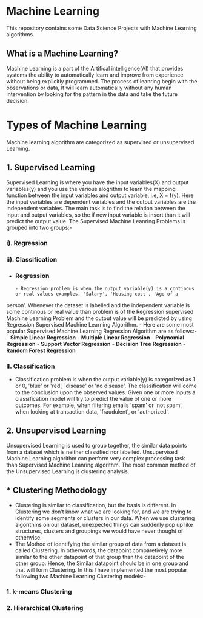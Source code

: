 # Machine Learning
This repository contains some Data Science Projects with Machine Learning algorithms.
## What is a Machine Learning?
  Machine Learning is a part of the Artifical intelligence(AI) that provides systems the ability to automatically learn and improve from experience without being explicitly programmed. The process of leanring begin with the observations or data, It will learn automatically without any human intervention by looking for the pattern in the data and take the future decision. 
# Types of Machine Learning
  Machine learning algorithm are categorized as supervised or unsupervised Learning. 
## 1. Supervised Learning
  Supervised Learning is where you have the input variables(X) and output variables(y) and you use the various alogrithm to learn the mapping function between the input variables and output variable, i.e, X = f(y). Here the input variables are dependent variables and the output variables are the independent variables. The main task is to find the relation between the input and output variables, so the if new input variable is insert than it will predict the output value.
  The Supervised Machine Leanring Problems is grouped into two groups:-  
###  i).  Regression
### ii). Classification

- ###  Regression
      - Regression problem is when the output variable(y) is a continous or real values examples, 'Salary', 'Housing cost', 'Age of a
 person'. Whenever the dataset is labelled and the independent variable is some continous or real value than problem is of the Regression supervised Machine Learning Problem and the output value will be predicted by using Regression Supervised Machine Learning Algorithm.
      - Here are some most popular Supervised Machine Learning Regression Algorithm are as follows:-
      -  __Simple Linear Regression__
      -  __Multiple Linear Regression__
      -  __Polynomial Regression__
      -  __Support Vector Regression__
      -  __Decision Tree Regression__
      -  __Random Forest Regression__
     
### II. Classification
  - Classification problem is when the output variable(y) is categorized as 1 or 0, 'blue' or 'red', 'disease' or 'no disease'. The classification will come to the conclusion upon the observed values. Given one or more inputs a classification model will try to predict the value of one or more outcomes. For example, when filtering emails 'spam' or 'not spam', when looking at transaction data, 'fraudulent', or 'authorized'.
  
## 2. Unsupervised Learning
  Unsupervised Learning is used to group together, the similar data points from a dataset which is neither classified nor labelled. Unsupervised Machine Learning algorithm can perform very complex processing task than Supervised Machine Leanring algorithm. The most common method of the Unsupervised Learning is clustering analysis.
## * Clustering Methodology
  - Clustering is similar to classification, but the basis is different. In Clustering we don’t know what we are looking for, and we are trying to identify some segments or clusters in our data. When we use clustering algorithms on our dataset, unexpected things can suddenly pop up like structures, clusters and groupings we would have never thought of otherwise.
  - The Mothod of identifying the similar group of data from a dataset is called Clustering. In otherwords, the datapoint comparetively more similar to the other datapoint of that group than the datapoint of the other group. Hence, the Similar datapoint should be in one group and that will form Clustering.
   In this I have implemented the most popular following two Machine Learning Clustering models:-
 ### 1. k-means Clustering
 ### 2. Hierarchical Clustering
 
  
